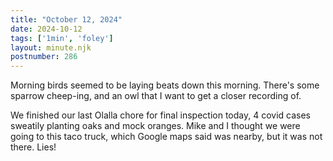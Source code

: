 ```yaml
---
title: "October 12, 2024"
date: 2024-10-12
tags: ['1min', 'foley']
layout: minute.njk
postnumber: 286
---
```

Morning birds seemed to be laying beats down this morning. There's some sparrow cheep-ing, and an owl that I want to get a closer recording of. 

We finished our last Olalla chore for final inspection today, 4 covid cases sweatily planting oaks and mock oranges. Mike and I thought we were going to this taco truck, which Google maps said was nearby, but it was not there. Lies!